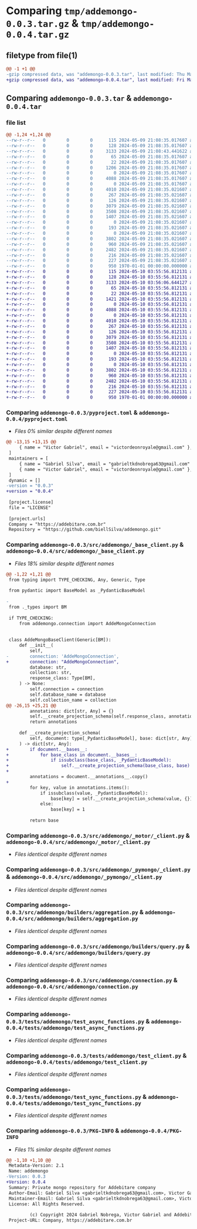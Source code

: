# Comparing `tmp/addemongo-0.0.3.tar.gz` & `tmp/addemongo-0.0.4.tar.gz`

## filetype from file(1)

```diff
@@ -1 +1 @@
-gzip compressed data, was "addemongo-0.0.3.tar", last modified: Thu May  9 21:08:43 2024, max compression
+gzip compressed data, was "addemongo-0.0.4.tar", last modified: Fri May 10 03:56:06 2024, max compression
```

## Comparing `addemongo-0.0.3.tar` & `addemongo-0.0.4.tar`

### file list

```diff
@@ -1,24 +1,24 @@
--rw-r--r--   0        0        0      115 2024-05-09 21:08:35.017607 addemongo-0.0.3/LICENSE
--rw-r--r--   0        0        0      128 2024-05-09 21:08:35.017607 addemongo-0.0.3/README.md
--rw-r--r--   0        0        0     3133 2024-05-09 21:08:43.441622 addemongo-0.0.3/pyproject.toml
--rw-r--r--   0        0        0       65 2024-05-09 21:08:35.017607 addemongo-0.0.3/src/addemongo/__init__.py
--rw-r--r--   0        0        0       22 2024-05-09 21:08:35.017607 addemongo-0.0.3/src/addemongo/__version__.py
--rw-r--r--   0        0        0     1206 2024-05-09 21:08:35.017607 addemongo-0.0.3/src/addemongo/_base_client.py
--rw-r--r--   0        0        0        0 2024-05-09 21:08:35.017607 addemongo-0.0.3/src/addemongo/_motor/__init__.py
--rw-r--r--   0        0        0     4088 2024-05-09 21:08:35.017607 addemongo-0.0.3/src/addemongo/_motor/_client.py
--rw-r--r--   0        0        0        0 2024-05-09 21:08:35.017607 addemongo-0.0.3/src/addemongo/_pymongo/__init__.py
--rw-r--r--   0        0        0     4010 2024-05-09 21:08:35.021607 addemongo-0.0.3/src/addemongo/_pymongo/_client.py
--rw-r--r--   0        0        0      267 2024-05-09 21:08:35.021607 addemongo-0.0.3/src/addemongo/_types.py
--rw-r--r--   0        0        0      126 2024-05-09 21:08:35.021607 addemongo-0.0.3/src/addemongo/builders/__init__.py
--rw-r--r--   0        0        0     3079 2024-05-09 21:08:35.021607 addemongo-0.0.3/src/addemongo/builders/aggregation.py
--rw-r--r--   0        0        0     3508 2024-05-09 21:08:35.021607 addemongo-0.0.3/src/addemongo/builders/query.py
--rw-r--r--   0        0        0     1407 2024-05-09 21:08:35.021607 addemongo-0.0.3/src/addemongo/connection.py
--rw-r--r--   0        0        0        0 2024-05-09 21:08:35.021607 addemongo-0.0.3/src/addemongo/models/__init__.py
--rw-r--r--   0        0        0      193 2024-05-09 21:08:35.021607 addemongo-0.0.3/src/addemongo/models/pagination.py
--rw-r--r--   0        0        0        0 2024-05-09 21:08:35.021607 addemongo-0.0.3/tests/__init__.py
--rw-r--r--   0        0        0     3802 2024-05-09 21:08:35.021607 addemongo-0.0.3/tests/addemongo/test_async_functions.py
--rw-r--r--   0        0        0      960 2024-05-09 21:08:35.021607 addemongo-0.0.3/tests/addemongo/test_client.py
--rw-r--r--   0        0        0     2482 2024-05-09 21:08:35.021607 addemongo-0.0.3/tests/addemongo/test_sync_functions.py
--rw-r--r--   0        0        0      216 2024-05-09 21:08:35.021607 addemongo-0.0.3/tests/motor/test_motor.py
--rw-r--r--   0        0        0      227 2024-05-09 21:08:35.021607 addemongo-0.0.3/tests/pymongo/test_pymongo.py
--rw-r--r--   0        0        0      950 1970-01-01 00:00:00.000000 addemongo-0.0.3/PKG-INFO
+-rw-r--r--   0        0        0      115 2024-05-10 03:55:56.812131 addemongo-0.0.4/LICENSE
+-rw-r--r--   0        0        0      128 2024-05-10 03:55:56.812131 addemongo-0.0.4/README.md
+-rw-r--r--   0        0        0     3133 2024-05-10 03:56:06.644127 addemongo-0.0.4/pyproject.toml
+-rw-r--r--   0        0        0       65 2024-05-10 03:55:56.812131 addemongo-0.0.4/src/addemongo/__init__.py
+-rw-r--r--   0        0        0       22 2024-05-10 03:55:56.812131 addemongo-0.0.4/src/addemongo/__version__.py
+-rw-r--r--   0        0        0     1421 2024-05-10 03:55:56.812131 addemongo-0.0.4/src/addemongo/_base_client.py
+-rw-r--r--   0        0        0        0 2024-05-10 03:55:56.812131 addemongo-0.0.4/src/addemongo/_motor/__init__.py
+-rw-r--r--   0        0        0     4088 2024-05-10 03:55:56.812131 addemongo-0.0.4/src/addemongo/_motor/_client.py
+-rw-r--r--   0        0        0        0 2024-05-10 03:55:56.812131 addemongo-0.0.4/src/addemongo/_pymongo/__init__.py
+-rw-r--r--   0        0        0     4010 2024-05-10 03:55:56.812131 addemongo-0.0.4/src/addemongo/_pymongo/_client.py
+-rw-r--r--   0        0        0      267 2024-05-10 03:55:56.812131 addemongo-0.0.4/src/addemongo/_types.py
+-rw-r--r--   0        0        0      126 2024-05-10 03:55:56.812131 addemongo-0.0.4/src/addemongo/builders/__init__.py
+-rw-r--r--   0        0        0     3079 2024-05-10 03:55:56.812131 addemongo-0.0.4/src/addemongo/builders/aggregation.py
+-rw-r--r--   0        0        0     3508 2024-05-10 03:55:56.812131 addemongo-0.0.4/src/addemongo/builders/query.py
+-rw-r--r--   0        0        0     1407 2024-05-10 03:55:56.812131 addemongo-0.0.4/src/addemongo/connection.py
+-rw-r--r--   0        0        0        0 2024-05-10 03:55:56.812131 addemongo-0.0.4/src/addemongo/models/__init__.py
+-rw-r--r--   0        0        0      193 2024-05-10 03:55:56.812131 addemongo-0.0.4/src/addemongo/models/pagination.py
+-rw-r--r--   0        0        0        0 2024-05-10 03:55:56.812131 addemongo-0.0.4/tests/__init__.py
+-rw-r--r--   0        0        0     3802 2024-05-10 03:55:56.812131 addemongo-0.0.4/tests/addemongo/test_async_functions.py
+-rw-r--r--   0        0        0      960 2024-05-10 03:55:56.812131 addemongo-0.0.4/tests/addemongo/test_client.py
+-rw-r--r--   0        0        0     2482 2024-05-10 03:55:56.812131 addemongo-0.0.4/tests/addemongo/test_sync_functions.py
+-rw-r--r--   0        0        0      216 2024-05-10 03:55:56.812131 addemongo-0.0.4/tests/motor/test_motor.py
+-rw-r--r--   0        0        0      227 2024-05-10 03:55:56.812131 addemongo-0.0.4/tests/pymongo/test_pymongo.py
+-rw-r--r--   0        0        0      950 1970-01-01 00:00:00.000000 addemongo-0.0.4/PKG-INFO
```

### Comparing `addemongo-0.0.3/pyproject.toml` & `addemongo-0.0.4/pyproject.toml`

 * *Files 0% similar despite different names*

```diff
@@ -13,15 +13,15 @@
     { name = "Victor Gabriel", email = "victordeonroyale@gmail.com" },
 ]
 maintainers = [
     { name = "Gabriel Silva", email = "gabrieltkdnobrega63@gmail.com" },
     { name = "Victor Gabriel", email = "victordeonroyale@gmail.com" },
 ]
 dynamic = []
-version = "0.0.3"
+version = "0.0.4"
 
 [project.license]
 file = "LICENSE"
 
 [project.urls]
 Company = "https://addebitare.com.br"
 Repository = "https://github.com/biellSilva/addemongo.git"
```

### Comparing `addemongo-0.0.3/src/addemongo/_base_client.py` & `addemongo-0.0.4/src/addemongo/_base_client.py`

 * *Files 18% similar despite different names*

```diff
@@ -1,22 +1,21 @@
 from typing import TYPE_CHECKING, Any, Generic, Type
 
 from pydantic import BaseModel as _PydanticBaseModel
 
-
 from ._types import BM
 
 if TYPE_CHECKING:
     from addemongo.connection import AddeMongoConnection
 
 
 class AddeMongoBaseClient(Generic[BM]):
     def __init__(
         self,
-        connection: 'AddeMongoConnection',
+        connection: "AddeMongoConnection",
         database: str,
         collection: str,
         response_class: Type[BM],
     ) -> None:
         self.connection = connection
         self.database_name = database
         self.collection_name = collection
@@ -26,15 +25,21 @@
         annotations: dict[str, Any] = {}
         self.__create_projection_schema(self.response_class, annotations)
         return annotations
 
     def __create_projection_schema(
         self, document: type[_PydanticBaseModel], base: dict[str, Any]
     ) -> dict[str, Any]:
+        if document.__bases__:
+            for base_class in document.__bases__:
+                if issubclass(base_class, _PydanticBaseModel):
+                    self.__create_projection_schema(base_class, base)
+
         annotations = document.__annotations__.copy()
+
         for key, value in annotations.items():
             if issubclass(value, _PydanticBaseModel):
                 base[key] = self.__create_projection_schema(value, {})
             else:
                 base[key] = 1
 
         return base
```

### Comparing `addemongo-0.0.3/src/addemongo/_motor/_client.py` & `addemongo-0.0.4/src/addemongo/_motor/_client.py`

 * *Files identical despite different names*

### Comparing `addemongo-0.0.3/src/addemongo/_pymongo/_client.py` & `addemongo-0.0.4/src/addemongo/_pymongo/_client.py`

 * *Files identical despite different names*

### Comparing `addemongo-0.0.3/src/addemongo/builders/aggregation.py` & `addemongo-0.0.4/src/addemongo/builders/aggregation.py`

 * *Files identical despite different names*

### Comparing `addemongo-0.0.3/src/addemongo/builders/query.py` & `addemongo-0.0.4/src/addemongo/builders/query.py`

 * *Files identical despite different names*

### Comparing `addemongo-0.0.3/src/addemongo/connection.py` & `addemongo-0.0.4/src/addemongo/connection.py`

 * *Files identical despite different names*

### Comparing `addemongo-0.0.3/tests/addemongo/test_async_functions.py` & `addemongo-0.0.4/tests/addemongo/test_async_functions.py`

 * *Files identical despite different names*

### Comparing `addemongo-0.0.3/tests/addemongo/test_client.py` & `addemongo-0.0.4/tests/addemongo/test_client.py`

 * *Files identical despite different names*

### Comparing `addemongo-0.0.3/tests/addemongo/test_sync_functions.py` & `addemongo-0.0.4/tests/addemongo/test_sync_functions.py`

 * *Files identical despite different names*

### Comparing `addemongo-0.0.3/PKG-INFO` & `addemongo-0.0.4/PKG-INFO`

 * *Files 1% similar despite different names*

```diff
@@ -1,10 +1,10 @@
 Metadata-Version: 2.1
 Name: addemongo
-Version: 0.0.3
+Version: 0.0.4
 Summary: Private mongo repository for Addebitare company
 Author-Email: Gabriel Silva <gabrieltkdnobrega63@gmail.com>, Victor Gabriel <victordeonroyale@gmail.com>
 Maintainer-Email: Gabriel Silva <gabrieltkdnobrega63@gmail.com>, Victor Gabriel <victordeonroyale@gmail.com>
 License: All Rights Reserved.
         
         (c) Copyright 2024 Gabriel Nobrega, Victor Gabriel and Addebitare Team, all rights reserved.
 Project-URL: Company, https://addebitare.com.br
```

